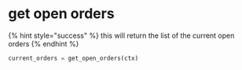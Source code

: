# get open orders

{% hint style="success" %}
this will return the list of the current open orders
{% endhint %}

```python
current_orders = get_open_orders(ctx)
```
